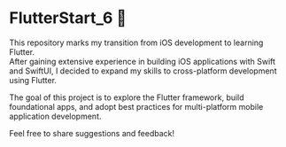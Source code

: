 # FlutterStart_6 🚀

This repository marks my transition from iOS development to learning Flutter.  
After gaining extensive experience in building iOS applications with Swift and SwiftUI, I decided to expand my skills to cross-platform development using Flutter.  

The goal of this project is to explore the Flutter framework, build foundational apps, and adopt best practices for multi-platform mobile application development.  

Feel free to share suggestions and feedback!  

